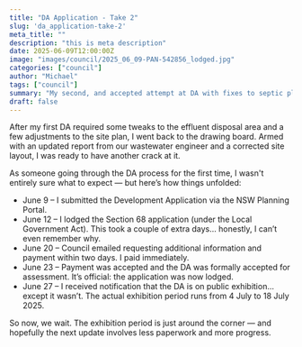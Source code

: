 ```yaml
---
title: "DA Application - Take 2"
slug: 'da_application-take-2'
meta_title: ""
description: "this is meta description"
date: 2025-06-09T12:00:00Z
image: "images/council/2025_06_09-PAN-542856_lodged.jpg"
categories: ["council"]
author: "Michael"
tags: ["council"]
summary: "My second, and accepted attempt at DA with fixes to septic plans, site plan and other additional information requested by Council."
draft: false
---
```


After my first DA required some tweaks to the effluent disposal area and a few adjustments to the site plan, I went back to the drawing board. Armed with an updated report from our wastewater engineer and a corrected site layout, I was ready to have another crack at it.

As someone going through the DA process for the first time, I wasn't entirely sure what to expect — but here’s how things unfolded:

- June 9 – I submitted the Development Application via the NSW Planning Portal.
- June 12 – I lodged the Section 68 application (under the Local Government Act). This took a couple of extra days… honestly, I can’t even remember why.
- June 20 – Council emailed requesting additional information and payment within two days. I paid immediately.
- June 23 – Payment was accepted and the DA was formally accepted for assessment. It’s official: the application was now lodged.
- June 27 – I received notification that the DA is on public exhibition... except it wasn’t. The actual exhibition period runs from 4 July to 18 July 2025.

So now, we wait. The exhibition period is just around the corner — and hopefully the next update involves less paperwork and more progress.
